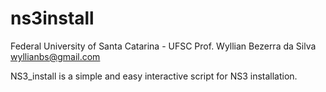 # ns3install

Federal University of Santa Catarina - UFSC
Prof. Wyllian Bezerra da Silva
wyllianbs@gmail.com
 
NS3_install is a simple and easy interactive script for NS3 installation.
